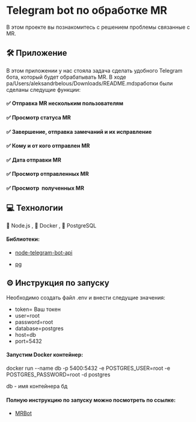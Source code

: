 
# Telegram bot по обработке MR

В этом проекте вы познакомитесь с решением проблемы связанные с MR.



## 🛠 Приложение

В этом приложении у нас стояла задача сделать удобного Telegram бота, 
который будет обрабатывать MR. В ходе ра/Users/aleksandrbelous/Downloads/README.mdзработки были сделаны следущие функции: 

#### ✅ Отправка MR нескольким пользователям 

#### ✅ Просмотр статуса MR 

#### ✅ Завершение, отправка замечаний и их исправление

#### ✅ Кому и от кого отправлен MR 

#### ✅ Дата отправки MR 

#### ✅ Просмотр отправленных MR 

#### ✅ Просмотр  полученных MR


## 💻  Технологии
🍕 Node.js , 🐳 Docker , 🐘 PostgreSQL

#### Библиотеки: 

- [node-telegram-bot-api](https://github.com/yagop/node-telegram-bot-api)

- [pg](https://github.com/brianc/node-postgres)


## ⚙️ Инструкция по запуску

Необходимо создать файл .env и внести следущие значения:


 - token= Ваш токен
 - user=root
 - password=root
 - database=postgres
 - host=db
 - port=5432

#### Запустим Docker контейнер:

docker run --name db -p 5400:5432 -e POSTGRES_USER=root -e POSTGRES_PASSWORD=root -d postgres

db - имя контейнера бд

#### Полную инструкцию по запуску можно посмотреть по ссылке:

- [MRBot](https://drive.google.com/drive/folders/1jLytO94GoG5k7xHLQ4pq2MnFOupGuhyL?usp=sharing)
